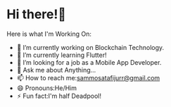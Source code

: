 # Hi there!👋
Here is what I'm Working On:
- 🔭 I’m currently working on Blockchain Technology.
- 🌱 I’m currently learning Flutter!
- 👯 I’m looking for a job as a Mobile App Developer.
- 💬 Ask me about Anything...
- 📫 How to reach me:sammosatafijurr@gmail.com
- 😄 Pronouns:He/Him
- ⚡ Fun fact:I'm half Deadpool!
